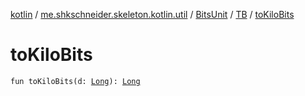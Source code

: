 [kotlin](../../../index.md) / [me.shkschneider.skeleton.kotlin.util](../../index.md) / [BitsUnit](../index.md) / [TB](index.md) / [toKiloBits](./to-kilo-bits.md)

# toKiloBits

`fun toKiloBits(d: `[`Long`](https://kotlinlang.org/api/latest/jvm/stdlib/kotlin/-long/index.html)`): `[`Long`](https://kotlinlang.org/api/latest/jvm/stdlib/kotlin/-long/index.html)